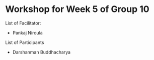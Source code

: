 # Workshop for Week 5 of Group 10

List of Facilitator:

- Pankaj Niroula

List of Participants

- Darshanman Buddhacharya
